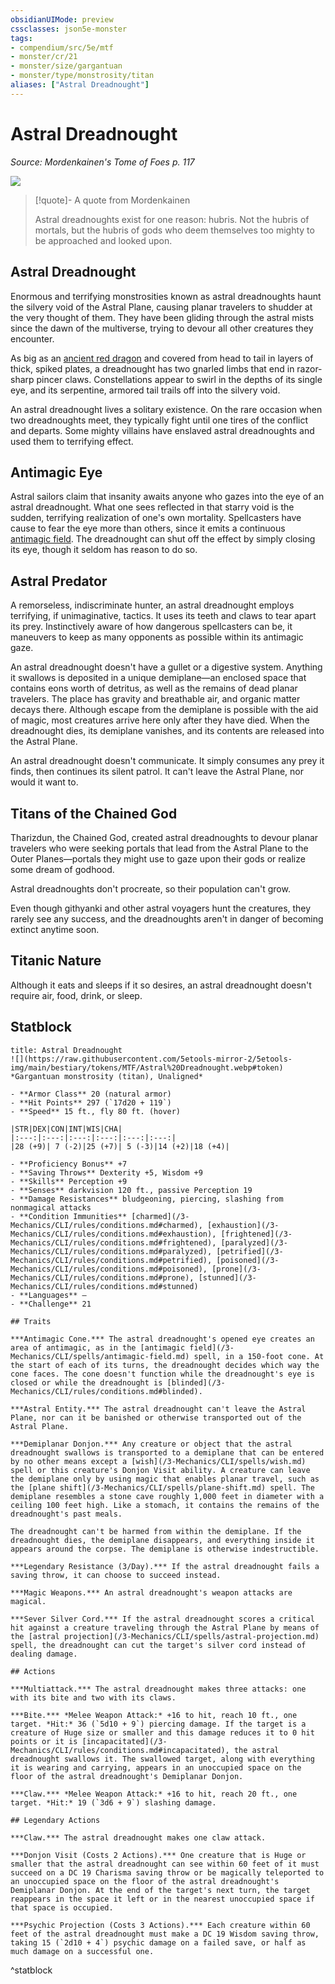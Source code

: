 ```yaml
---
obsidianUIMode: preview
cssclasses: json5e-monster
tags:
- compendium/src/5e/mtf
- monster/cr/21
- monster/size/gargantuan
- monster/type/monstrosity/titan
aliases: ["Astral Dreadnought"]
---
```

# Astral Dreadnought
*Source: Mordenkainen's Tome of Foes p. 117*  

![](https://raw.githubusercontent.com/5etools-mirror-2/5etools-img/main/bestiary/MTF/Astral%20Dreadnought.webp#right)  
> [!quote]- A quote from Mordenkainen  
> 
> Astral dreadnoughts exist for one reason: hubris. Not the hubris of mortals, but the hubris of gods who deem themselves too mighty to be approached and looked upon.

## Astral Dreadnought

Enormous and terrifying monstrosities known as astral dreadnoughts haunt the silvery void of the Astral Plane, causing planar travelers to shudder at the very thought of them. They have been gliding through the astral mists since the dawn of the multiverse, trying to devour all other creatures they encounter.

As big as an [ancient red dragon](/3-Mechanics/CLI/bestiary/dragon/ancient-red-dragon.md) and covered from head to tail in layers of thick, spiked plates, a dreadnought has two gnarled limbs that end in razor-sharp pincer claws. Constellations appear to swirl in the depths of its single eye, and its serpentine, armored tail trails off into the silvery void.

An astral dreadnought lives a solitary existence. On the rare occasion when two dreadnoughts meet, they typically fight until one tires of the conflict and departs. Some mighty villains have enslaved astral dreadnoughts and used them to terrifying effect.

## Antimagic Eye

Astral sailors claim that insanity awaits anyone who gazes into the eye of an astral dreadnought. What one sees reflected in that starry void is the sudden, terrifying realization of one's own mortality. Spellcasters have cause to fear the eye more than others, since it emits a continuous [antimagic field](/3-Mechanics/CLI/spells/antimagic-field.md). The dreadnought can shut off the effect by simply closing its eye, though it seldom has reason to do so.

## Astral Predator

A remorseless, indiscriminate hunter, an astral dreadnought employs terrifying, if unimaginative, tactics. It uses its teeth and claws to tear apart its prey. Instinctively aware of how dangerous spellcasters can be, it maneuvers to keep as many opponents as possible within its antimagic gaze.

An astral dreadnought doesn't have a gullet or a digestive system. Anything it swallows is deposited in a unique demiplane—an enclosed space that contains eons worth of detritus, as well as the remains of dead planar travelers. The place has gravity and breathable air, and organic matter decays there. Although escape from the demiplane is possible with the aid of magic, most creatures arrive here only after they have died. When the dreadnought dies, its demiplane vanishes, and its contents are released into the Astral Plane.

An astral dreadnought doesn't communicate. It simply consumes any prey it finds, then continues its silent patrol. It can't leave the Astral Plane, nor would it want to.

## Titans of the Chained God

Tharizdun, the Chained God, created astral dreadnoughts to devour planar travelers who were seeking portals that lead from the Astral Plane to the Outer Planes—portals they might use to gaze upon their gods or realize some dream of godhood.

Astral dreadnoughts don't procreate, so their population can't grow.

Even though githyanki and other astral voyagers hunt the creatures, they rarely see any success, and the dreadnoughts aren't in danger of becoming extinct anytime soon.

## Titanic Nature

Although it eats and sleeps if it so desires, an astral dreadnought doesn't require air, food, drink, or sleep.


## Statblock

```ad-statblock
title: Astral Dreadnought
![](https://raw.githubusercontent.com/5etools-mirror-2/5etools-img/main/bestiary/tokens/MTF/Astral%20Dreadnought.webp#token)
*Gargantuan monstrosity (titan), Unaligned*

- **Armor Class** 20 (natural armor)
- **Hit Points** 297 (`17d20 + 119`) 
- **Speed** 15 ft., fly 80 ft. (hover)

|STR|DEX|CON|INT|WIS|CHA|
|:---:|:---:|:---:|:---:|:---:|:---:|
|28 (+9)| 7 (-2)|25 (+7)| 5 (-3)|14 (+2)|18 (+4)|

- **Proficiency Bonus** +7
- **Saving Throws** Dexterity +5, Wisdom +9
- **Skills** Perception +9
- **Senses** darkvision 120 ft., passive Perception 19
- **Damage Resistances** bludgeoning, piercing, slashing from nonmagical attacks
- **Condition Immunities** [charmed](/3-Mechanics/CLI/rules/conditions.md#charmed), [exhaustion](/3-Mechanics/CLI/rules/conditions.md#exhaustion), [frightened](/3-Mechanics/CLI/rules/conditions.md#frightened), [paralyzed](/3-Mechanics/CLI/rules/conditions.md#paralyzed), [petrified](/3-Mechanics/CLI/rules/conditions.md#petrified), [poisoned](/3-Mechanics/CLI/rules/conditions.md#poisoned), [prone](/3-Mechanics/CLI/rules/conditions.md#prone), [stunned](/3-Mechanics/CLI/rules/conditions.md#stunned)
- **Languages** —
- **Challenge** 21

## Traits

***Antimagic Cone.*** The astral dreadnought's opened eye creates an area of antimagic, as in the [antimagic field](/3-Mechanics/CLI/spells/antimagic-field.md) spell, in a 150-foot cone. At the start of each of its turns, the dreadnought decides which way the cone faces. The cone doesn't function while the dreadnought's eye is closed or while the dreadnought is [blinded](/3-Mechanics/CLI/rules/conditions.md#blinded).

***Astral Entity.*** The astral dreadnought can't leave the Astral Plane, nor can it be banished or otherwise transported out of the Astral Plane.

***Demiplanar Donjon.*** Any creature or object that the astral dreadnought swallows is transported to a demiplane that can be entered by no other means except a [wish](/3-Mechanics/CLI/spells/wish.md) spell or this creature's Donjon Visit ability. A creature can leave the demiplane only by using magic that enables planar travel, such as the [plane shift](/3-Mechanics/CLI/spells/plane-shift.md) spell. The demiplane resembles a stone cave roughly 1,000 feet in diameter with a ceiling 100 feet high. Like a stomach, it contains the remains of the dreadnought's past meals.

The dreadnought can't be harmed from within the demiplane. If the dreadnought dies, the demiplane disappears, and everything inside it appears around the corpse. The demiplane is otherwise indestructible.

***Legendary Resistance (3/Day).*** If the astral dreadnought fails a saving throw, it can choose to succeed instead.

***Magic Weapons.*** An astral dreadnought's weapon attacks are magical.

***Sever Silver Cord.*** If the astral dreadnought scores a critical hit against a creature traveling through the Astral Plane by means of the [astral projection](/3-Mechanics/CLI/spells/astral-projection.md) spell, the dreadnought can cut the target's silver cord instead of dealing damage.

## Actions

***Multiattack.*** The astral dreadnought makes three attacks: one with its bite and two with its claws.

***Bite.*** *Melee Weapon Attack:* +16 to hit, reach 10 ft., one target. *Hit:* 36 (`5d10 + 9`) piercing damage. If the target is a creature of Huge size or smaller and this damage reduces it to 0 hit points or it is [incapacitated](/3-Mechanics/CLI/rules/conditions.md#incapacitated), the astral dreadnought swallows it. The swallowed target, along with everything it is wearing and carrying, appears in an unoccupied space on the floor of the astral dreadnought's Demiplanar Donjon.

***Claw.*** *Melee Weapon Attack:* +16 to hit, reach 20 ft., one target. *Hit:* 19 (`3d6 + 9`) slashing damage.

## Legendary Actions

***Claw.*** The astral dreadnought makes one claw attack.

***Donjon Visit (Costs 2 Actions).*** One creature that is Huge or smaller that the astral dreadnought can see within 60 feet of it must succeed on a DC 19 Charisma saving throw or be magically teleported to an unoccupied space on the floor of the astral dreadnought's Demiplanar Donjon. At the end of the target's next turn, the target reappears in the space it left or in the nearest unoccupied space if that space is occupied.

***Psychic Projection (Costs 3 Actions).*** Each creature within 60 feet of the astral dreadnought must make a DC 19 Wisdom saving throw, taking 15 (`2d10 + 4`) psychic damage on a failed save, or half as much damage on a successful one.
```
^statblock